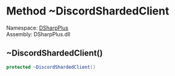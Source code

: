 # Method \~DiscordShardedClient

Namespace: [DSharpPlus](DSharpPlus.md)  
Assembly: DSharpPlus.dll

## <a id="DSharpPlus_DiscordShardedClient_Finalize"></a>\~DiscordShardedClient\(\)

```csharp
protected ~DiscordShardedClient()
```

